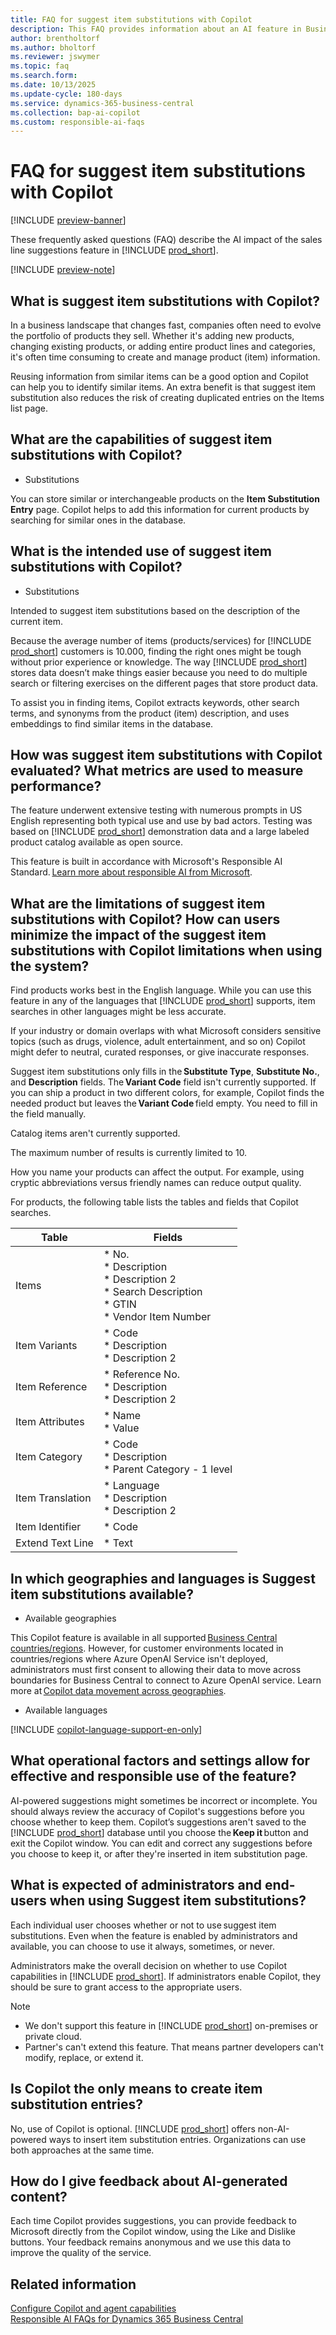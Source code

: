 ```yaml
---
title: FAQ for suggest item substitutions with Copilot
description: This FAQ provides information about an AI feature in Business Central.
author: brentholtorf
ms.author: bholtorf
ms.reviewer: jswymer
ms.topic: faq
ms.search.form:
ms.date: 10/13/2025
ms.update-cycle: 180-days
ms.service: dynamics-365-business-central
ms.collection: bap-ai-copilot
ms.custom: responsible-ai-faqs
---
```


# FAQ for suggest item substitutions with Copilot

[!INCLUDE [preview-banner](~/../shared-content/shared/preview-includes/preview-banner.md)]

These frequently asked questions (FAQ) describe the AI impact of the sales line suggestions feature in [!INCLUDE [prod_short](includes/prod_short.md)].

[!INCLUDE [preview-note](~/../shared-content/shared/preview-includes/production-ready-preview-dynamics365.md)]

## What is suggest item substitutions with Copilot?

In a business landscape that changes fast, companies often need to evolve the portfolio of products they sell. Whether it's adding new products, changing existing products, or adding entire product lines and categories, it's often time consuming to create and manage product (item) information.  

Reusing information from similar items can be a good option and Copilot can help you to identify similar items. An extra benefit is that suggest item substitution also reduces the risk of creating duplicated entries on the Items list page.

## What are the capabilities of suggest item substitutions with Copilot?

* Substitutions

You can store similar or interchangeable products on the **Item Substitution Entry** page. Copilot helps to add this information for current products by searching for similar ones in the database.

## What is the intended use of suggest item substitutions with Copilot?

* Substitutions

Intended to suggest item substitutions based on the description of the current item.  

Because the average number of items (products/services) for [!INCLUDE [prod_short](includes/prod_short.md)] customers is 10.000, finding the right ones might be tough without prior experience or knowledge. The way [!INCLUDE [prod_short](includes/prod_short.md)] stores data doesn’t make things easier because you need to do multiple search or filtering exercises on the different pages that store product data.

To assist you in finding items, Copilot extracts keywords, other search terms, and synonyms from the product (item) description, and uses embeddings to find similar items in the database.

## How was suggest item substitutions with Copilot evaluated? What metrics are used to measure performance?

The feature underwent extensive testing with numerous prompts in US English representing both typical use and use by bad actors. Testing was based on [!INCLUDE [prod_short](includes/prod_short.md)] demonstration data and a large labeled product catalog available as open source.

This feature is built in accordance with Microsoft's Responsible AI Standard. [Learn more about responsible AI from Microsoft](https://aka.ms/RAI).

## What are the limitations of suggest item substitutions with Copilot? How can users minimize the impact of the suggest item substitutions with Copilot limitations when using the system? 

Find products works best in the English language. While you can use this feature in any of the languages that [!INCLUDE [prod_short](includes/prod_short.md)] supports, item searches in other languages might be less accurate.

If your industry or domain overlaps with what Microsoft considers sensitive topics (such as drugs, violence, adult entertainment, and so on) Copilot might defer to neutral, curated responses, or give inaccurate responses.

Suggest item substitutions only fills in the **Substitute Type**, **Substitute No.**, and **Description** fields. The **Variant Code** field isn't currently supported. If you can ship a product in two different colors, for example, Copilot finds the needed product but leaves the **Variant Code** field empty. You need to fill in the field manually.  

Catalog items aren't currently supported.

The maximum number of results is currently limited to 10.

How you name your products can affect the output. For example, using cryptic abbreviations versus friendly names can reduce output quality.

For products, the following table lists the tables and fields that Copilot searches.

|Table  |Fields  |
|---------|---------|
|Items     | * No.<br>* Description<br>* Description 2<br>* Search Description<br>* GTIN<br>* Vendor Item Number        |
|Item Variants    |* Code<br>* Description<br>* Description 2<br>         |
|Item Reference     |* Reference No.<br>* Description<br>* Description 2         |
|Item Attributes     |* Name<br>* Value         |
|Item Category     |* Code<br>* Description<br>* Parent Category - 1 level         |
|Item Translation     |* Language<br>* Description<br>* Description 2         |
|Item Identifier     |* Code         |
|Extend Text Line     |* Text         |

## In which geographies and languages is Suggest item substitutions available?

* Available geographies

This Copilot feature is available in all supported [Business Central countries/regions](/dynamics365/business-central/dev-itpro/compliance/apptest-countries-and-translations). However, for customer environments located in countries/regions where Azure OpenAI Service isn't deployed, administrators must first consent to allowing their data to move across boundaries for Business Central to connect to Azure OpenAI service. Learn more at [Copilot data movement across geographies](ai-copilot-data-movement.md).

* Available languages

[!INCLUDE [copilot-language-support-en-only](includes/copilot-language-support-en-only.md)]

## What operational factors and settings allow for effective and responsible use of the feature?

AI-powered suggestions might sometimes be incorrect or incomplete. You should always review the accuracy of Copilot's suggestions before you choose whether to keep them. Copilot’s suggestions aren't saved to the [!INCLUDE [prod_short](includes/prod_short.md)] database until you choose the **Keep it** button and exit the Copilot window. You can edit and correct any suggestions before you choose to keep it, or after they're inserted in item substitution page.

## What is expected of administrators and end-users when using Suggest item substitutions?

Each individual user chooses whether or not to use suggest item substitutions. Even when the feature is enabled by administrators and available, you can choose to use it always, sometimes, or never.

Administrators make the overall decision on whether to use Copilot capabilities in [!INCLUDE [prod_short](includes/prod_short.md)]. If administrators enable Copilot, they should be sure to grant access to the appropriate users.

> [!NOTE]
> * We don't support this feature in [!INCLUDE [prod_short](includes/prod_short.md)] on-premises or private cloud.
> * Partner's can't extend this feature. That means partner developers can't modify, replace, or extend it.

## Is Copilot the only means to create item substitution entries? 

No, use of Copilot is optional. [!INCLUDE [prod_short](includes/prod_short.md)] offers non-AI-powered ways to insert item substitution entries. Organizations can use both approaches at the same time.

## How do I give feedback about AI-generated content?

Each time Copilot provides suggestions, you can provide feedback to Microsoft directly from the Copilot window, using the Like and Dislike buttons. Your feedback remains anonymous and we use this data to improve the quality of the service.

## Related information

[Configure Copilot and agent capabilities](enable-ai.md)  
[Responsible AI FAQs for Dynamics 365 Business Central](responsible-ai-overview.md)
